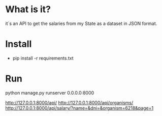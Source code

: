 # What is it?
it´s an API to get the salaries from my State as a dataset in JSON format.

# Install
- pip install -r requirements.txt
  
# Run
python manage.py runserver 0.0.0.0:8000

http://127.0.0.1:8000/api/
http://127.0.0.1:8000/api/organisms/
http://127.0.0.1:8000/api/salary/?name=&dni=&organism=6218&page=1
